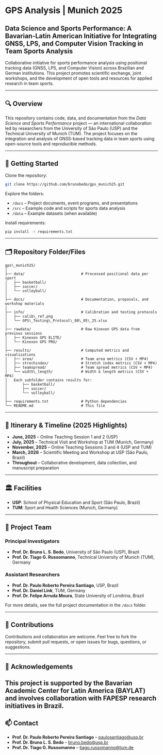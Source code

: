 # GPS Analysis | Munich 2025 
## Data Science and Sports Performance:  A Bavarian-Latin American Initiative for Integrating GNSS, LPS, and Computer Vision Tracking in Team Sports Analysis


Collaborative initiative for sports performance analysis using positional tracking data (GNSS, LPS, and Computer Vision) across Brazilian and German institutions. This project promotes scientific exchange, joint workshops, and the development of open tools and resources for applied research in team sports.

---

## 🔍 Overview

This repository contains code, data, and documentation from the *Data Science and Sports Performance* project — an international collaboration led by researchers from the University of São Paulo (USP) and the Technical University of Munich (TUM). The project focuses on the integration and analysis of GNSS-based tracking data in team sports using open-source tools and reproducible methods.

---

## 🚀 Getting Started

Clone the repository:
```bash
git clone https://github.com/brunobedo/gps_munich25.git
````

Explore the folders:

* `/docs` – Project documents, event programs, and presentations
* `/src` – Example code and scripts for sports data analysis
* `/data` – Example datasets (when available)

Install requirements:

```bash
pip install -r requirements.txt
```
---
## 🗂 Repository Folder/Files

```
gps\_munich25/
│
├── data/                          # Processed positional data per sport
│   ├── basketball/
│   ├── soccer/
│   └── volleyball/
│
├── docs/                          # Documentation, proposals, and workshop materials
│
├── info/                          # Calibration and testing protocols
│   ├── calib\_ref.png
│   └── GPS\_Testing\_Protocol\_08\_05\_25.xlsx
│
├── rawdata/                       # Raw Kinexon GPS data from previous sessions
│   ├── Kinexon GPS ELITE/
│   └── Kinexon GPS PRO/
│
├── results/                       # Computed metrics and visualizations
│   ├── area/                      # Team area metrics (CSV + MP4)
│   ├── strechindex/               # Stretch index metrics (CSV + MP4)
│   ├── teamspread/                # Team spread metrics (CSV + MP4)
│   └── width\_length/             # Width & length metrics (CSV + MP4)
│   Each subfolder contains results for:
│       ├── basketball/
│       ├── soccer/
│       └── volleyball/
│
├── requirements.txt               # Python dependencies
└── README.md                      # This file
```

---

## 📅 Itinerary & Timeline (2025 Highlights)

* **June, 2025** – Online Teaching Session 1 and 2 (USP)
* **July, 2025** – Technical Visit and Workshop at TUM (Munich, Germany)
* **November, 2025** – Online Teaching Sessions 3 and 4 (USP and TUM)
* **March, 2026** – Scientific Meeting and Workshop at USP (São Paulo, Brazil)
* **Throughout** – Collaborative development, data collection, and manuscript preparation

---

## 🏛 Facilities

* **USP**: School of Physical Education and Sport (São Paulo, Brazil)
* **TUM**: Sport and Health Sciences (Munich, Germany)

---

## 👥 Project Team

### Principal Investigators

* **Prof. Dr. Bruno L. S. Bedo**, University of São Paulo (USP), Brazil
* **Prof. Dr. Tiago G. Russomanno**, Technical University of Munich (TUM), Germany

### Assistant Researchers

* **Prof. Dr. Paulo Roberto Pereira Santiago**, USP, Brazil
* **Prof. Dr. Daniel Link**, TUM, Germany
* **Prof. Dr. Felipe Arruda Moura**, State University of Londrina, Brazil

For more details, see the full project documentation in the `/docs` folder.

---

## 🤝 Contributions

Contributions and collaboration are welcome. Feel free to fork the repository, submit pull requests, or open issues for bugs, questions, or suggestions.

---

## 🙏 Acknowledgements

This project is supported by the **Bavarian Academic Center for Latin America (BAYLAT)** and involves collaboration with **FAPESP** research initiatives in Brazil.
---

## 📫 Contact

* **Prof. Dr. Paulo Roberto Pereira Santiago** – [paulosantiago@usp.br](mailto:paulosantiago@usp.br)
* **Prof. Dr. Bruno L. S. Bedo** – [bruno.bedo@usp.br](mailto:bruno.bedo@usp.br)
* **Prof. Dr. Tiago G. Russomanno** – [tiago.russomanno@tum.de](mailto:tiago.russomanno@tum.de)